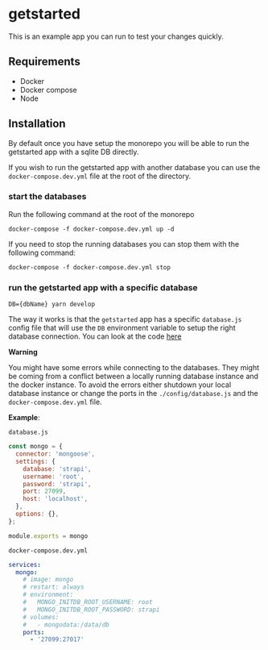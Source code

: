 # getstarted

This is an example app you can run to test your changes quickly.

## Requirements

- Docker
- Docker compose
- Node

## Installation

By default once you have setup the monorepo you will be able to run the getstarted app with a sqlite DB directly.

If you wish to run the getstarted app with another database you can use the `docker-compose.dev.yml` file at the root of the directory.

### start the databases

Run the following command at the root of the monorepo

```
docker-compose -f docker-compose.dev.yml up -d
```

If you need to stop the running databases you can stop them with the following command:

```
docker-compose -f docker-compose.dev.yml stop
```

### run the getstarted app with a specific database

```
DB={dbName} yarn develop
```

The way it works is that the `getstarted` app has a specific `database.js` config file that will use the `DB` environment variable to setup the right database connection. You can look at the code [here](./config/database.js)

**Warning**

You might have some errors while connecting to the databases.
They might be coming from a conflict between a locally running database instance and the docker instance. To avoid the errors either shutdown your local database instance or change the ports in the `./config/database.js` and the `docker-compose.dev.yml` file.

**Example**:

`database.js`

```js
const mongo = {
  connector: 'mongoose',
  settings: {
    database: 'strapi',
    username: 'root',
    password: 'strapi',
    port: 27099,
    host: 'localhost',
  },
  options: {},
};

module.exports = mongo
```

`docker-compose.dev.yml`

```yml
services:
  mongo:
    # image: mongo
    # restart: always
    # environment:
    #   MONGO_INITDB_ROOT_USERNAME: root
    #   MONGO_INITDB_ROOT_PASSWORD: strapi
    # volumes:
    #   - mongodata:/data/db
    ports:
      - '27099:27017'
```
